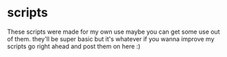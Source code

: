 # scripts
These scripts were made for my own use maybe you can get some use out of them. they'll be super basic but it's whatever if you wanna improve my scripts go right ahead and post them on here :)

